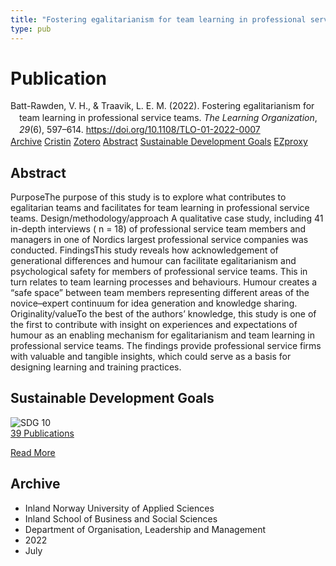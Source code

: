 ```yaml
---
title: "Fostering egalitarianism for team learning in professional service teams"
type: pub
---
```

<h1>Publication</h1>
<article id="csl-bib-container-US5EP9SU" class="csl-bib-container">
  <div class="csl-bib-body" style="line-height: 1.35; padding-left: 1em; text-indent:-1em;">
  <div class="csl-entry">Batt-Rawden, V. H., &amp; Traavik, L. E. M. (2022). Fostering egalitarianism for team learning in professional service teams. <i>The Learning Organization</i>, <i>29</i>(6), 597&#x2013;614. <a href="https://doi.org/10.1108/TLO-01-2022-0007">https://doi.org/10.1108/TLO-01-2022-0007</a></div>
</div>
  <div class="csl-bib-buttons">
    <a href="#taxonomy-article-US5EP9SU" class="csl-bib-button">Archive</a>
    <a href="https://app.cristin.no/results/show.jsf?id=2039491" alt="Cristin URL" class="csl-bib-button">Cristin</a>
    <a href="http://zotero.org/groups/5022929/items/US5EP9SU" alt="Zotero URL" class="csl-bib-button">Zotero</a>
    <a href="#abstract-article-US5EP9SU" class="csl-bib-button">Abstract</a>
    <a href="#sdg-article-US5EP9SU" class="csl-bib-button">Sustainable Development Goals</a>
    <a href="http://ezproxy.inn.no/login?url=https://doi.org/10.1108/TLO-01-2022-0007" class="csl-bib-button">EZproxy</a>
  </div>
  <div id="csl-bib-meta-container-US5EP9SU"></div>
</article>
<div id="csl-bib-meta-US5EP9SU" class="csl-bib-meta">
  <article id="abstract-article-US5EP9SU" class="abstract-article">
    <h1>Abstract</h1>
    PurposeThe purpose of this study is to explore what contributes to egalitarian teams and facilitates for team learning in professional service teams. Design/methodology/approach A qualitative case study, including 41 in-depth interviews ( n = 18) of professional service team members and managers in one of Nordics largest professional service companies was conducted. FindingsThis study reveals how acknowledgement of generational differences and humour can facilitate egalitarianism and psychological safety for members of professional service teams. This in turn relates to team learning processes and behaviours. Humour creates a “safe space” between team members representing different areas of the novice–expert continuum for idea generation and knowledge sharing. Originality/valueTo the best of the authors’ knowledge, this study is one of the first to contribute with insight on experiences and expectations of humour as an enabling mechanism for egalitarianism and team learning in professional service teams. The findings provide professional service firms with valuable and tangible insights, which could serve as a basis for designing learning and training practices.
  </article>
  <article id="sdg-article-US5EP9SU" class="sdg-article">
    <h1>Sustainable Development Goals</h1>
    <div class="sdg-container"><div id="sdg10" class="sdg">
<img src="{{< params subfolder >}}images/sdg/sdg10_en.png" class="image" alt="SDG 10">
<div class="sdg-overlay">
<a href="{{< params subfolder >}}en/archive/?sdg=10#archive" class="sdg-publication-count"><span>39</span> Publications</a>
<p><a href="https://sdgs.un.org/goals/goal10" class="sdg-read-more">Read More</a></p>
</div>
</div></div>
  </article>
  <article id="taxonomy-article-US5EP9SU" class="taxonomy-article">
    <h1>Archive</h1>
    <ul>
      <li>Inland Norway University of Applied Sciences</li>
      <li>Inland School of Business and Social Sciences</li>
      <li>Department of Organisation, Leadership and Management</li>
      <li>2022</li>
      <li>July</li>
    </ul>
  </article>
</div>
